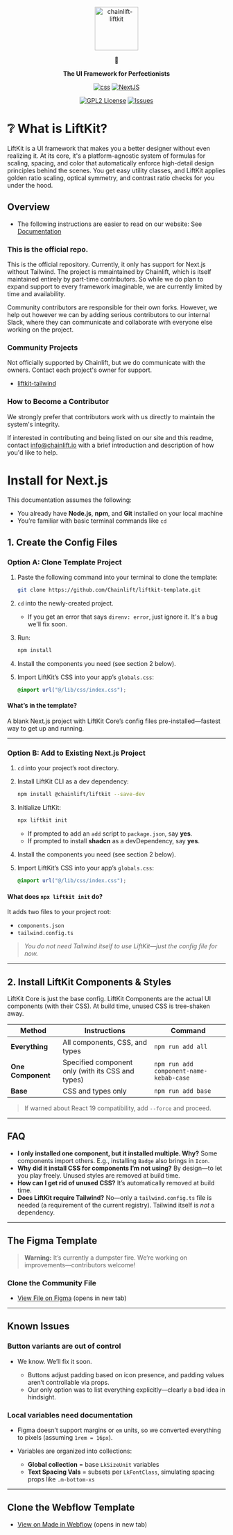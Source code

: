 <!-- markdownlint-disable -->
<br />
<div align="center">
  <a href="https://github.com/chainlift/liftkit">
    <img src="https://cdn.prod.website-files.com/657f62adb6ceeafe578853be/68748d8bdb8b734290a3db92_h-lockup-transparent.svg" height="100em" alt="chainlift-liftkit">
  </a>
  <p>🎢</p>
  <p>
    <strong>
      The UI Framework for Perfectionists
    </strong>
  </p>

[![css][css-shield]][css-url]
[![NextJS][nextjs-shield]][nextjs-url]

[![GPL2 License][license-shield]][license-url]
[![Issues][issues-shield]][issues-url]

</div>
<!-- markdownlint-restore -->

# :grey_question: What is LiftKit?

LiftKit is a UI framework that makes you a better designer without even realizing it. At its core, it's a platform-agnostic system of formulas for scaling, spacing, and color that automatically enforce high-detail design principles behind the scenes. You get easy utility classes, and LiftKit applies golden ratio scaling, optical symmetry, and contrast ratio checks for you under the hood.

## Overview

- The following instructions are easier to read on our website: See [Documentation](https://www.chainlift.io/liftkit/get-started)

### This is the official repo.

This is the official repository. Currently, it only has support for Next.js without Tailwind. The project is mmaintained by Chainlift, which is itself maintained entirely by part-time contributors. So while we do plan to expand support to every framework imaginable, we are currently limited by time and availability.

Community contributors are responsible for their own forks. However, we help out however we can by adding serious contributors to our internal Slack, where they can communicate and collaborate with everyone else working on the project.

### Community Projects

Not officially supported by Chainlift, but we do communicate with the owners. Contact each project's owner for support.

- [liftkit-tailwind](https://github.com/jellydeck/liftkit-tailwind)

### How to Become a Contributor

We strongly prefer that contributors work with us directly to maintain the system's integrity.

If interested in contributing and being listed on our site and this readme, contact info@chainlift.io with a brief introduction and description of how you'd like to help.

# Install for Next.js

This documentation assumes the following:

- You already have **Node.js**, **npm**, and **Git** installed on your local machine
- You’re familiar with basic terminal commands like `cd`

## 1. Create the Config Files

### Option A: Clone Template Project

1. Paste the following command into your terminal to clone the template:

   ```bash
   git clone https://github.com/Chainlift/liftkit-template.git
   ```

2. `cd` into the newly-created project.

   - If you get an error that says `direnv: error`, just ignore it. It's a bug we'll fix soon.

3. Run:

   ```bash
   npm install
   ```

4. Install the components you need (see section 2 below).
5. Import LiftKit’s CSS into your app’s `globals.css`:

   ```css
   @import url("@/lib/css/index.css");
   ```

#### What’s in the template?

A blank Next.js project with LiftKit Core’s config files pre-installed—fastest way to get up and running.

---

### Option B: Add to Existing Next.js Project

1. `cd` into your project’s root directory.
2. Install LiftKit CLI as a dev dependency:

   ```bash
   npm install @chainlift/liftkit --save-dev
   ```

3. Initialize LiftKit:

   ```bash
   npx liftkit init
   ```

   - If prompted to add an `add` script to `package.json`, say **yes**.
   - If prompted to install **shadcn** as a devDependency, say **yes**.

4. Install the components you need (see section 2 below).
5. Import LiftKit’s CSS into your app’s `globals.css`:

   ```css
   @import url("@/lib/css/index.css");
   ```

#### What does `npx liftkit init` do?

It adds two files to your project root:

- `components.json`
- `tailwind.config.ts`

> _You do not need Tailwind itself to use LiftKit—just the config file for now._

---

## 2. Install LiftKit Components & Styles

LiftKit Core is just the base config. LiftKit Components are the actual UI components (with their CSS). At build time, unused CSS is tree-shaken away.

| Method            | Instructions                                      | Command                                 |
| ----------------- | ------------------------------------------------- | --------------------------------------- |
| **Everything**    | All components, CSS, and types                    | `npm run add all`                       |
| **One Component** | Specified component only (with its CSS and types) | `npm run add component-name-kebab-case` |
| **Base**          | CSS and types only                                | `npm run add base`                      |

> If warned about React 19 compatibility, add `--force` and proceed.

---

## FAQ

- **I only installed one component, but it installed multiple. Why?**
  Some components import others. E.g., installing `Badge` also brings in `Icon`.
- **Why did it install CSS for components I’m not using?**
  By design—to let you play freely. Unused styles are removed at build time.
- **How can I get rid of unused CSS?**
  It’s automatically removed at build time.
- **Does LiftKit require Tailwind?**
  No—only a `tailwind.config.ts` file is needed (a requirement of the current registry). Tailwind itself is _not_ a dependency.

---

## The Figma Template

> **Warning:** It’s currently a dumpster fire. We’re working on improvements—contributors welcome!

### Clone the Community File

- [View File on Figma](https://www.figma.com/community/file/1404856652359938563) (opens in new tab)

---

## Known Issues

### Button variants are out of control

- We know. We’ll fix it soon.

  - Buttons adjust padding based on icon presence, and padding values aren’t controllable via props.
  - Our only option was to list everything explicitly—clearly a bad idea in hindsight.

### Local variables need documentation

- Figma doesn’t support margins or `em` units, so we converted everything to pixels (assuming `1rem = 16px`).
- Variables are organized into collections:

  - **Global collection** = base `LkSizeUnit` variables
  - **Text Spacing Vals** = subsets per `LkFontClass`, simulating spacing props like `.m-bottom-xs`

---

## Clone the Webflow Template

- [View on Made in Webflow](https://www.webflow.com) (opens in new tab)

<!-- MARKDOWN LINKS & IMAGES -->

[nextjs-shield]: https://img.shields.io/badge/Next.js-000000.svg?style=for-the-badge&logo=next.js&logoColor=white
[nextjs-url]: https://github.com/vercel/next.js
[nix-shield]: https://img.shields.io/badge/nix-0175C2?style=for-the-badge&logo=NixOS&logoColor=white
[nix-url]: https://nixos.org/
[css-shield]: https://img.shields.io/badge/CSS3-1572B6.svg?style=for-the-badge&logo=css3&logoColor=white
[css-url]: https://developer.mozilla.org/en-US/docs/Web/CSS
[shadcn-shield]: https://img.shields.io/badge/shadcn-registry-%23EDE9FE.svg?style=for-the-badge&logo=vercel&logoColor=black
[shadcn-url]: https://ui.shadcn.com/docs/registry
[license-shield]: https://img.shields.io/github/license/chainlift/liftkit.svg?style=for-the-badge
[license-url]: https://github.com/chainlift/liftkit/blob/master/LICENSE
[issues-shield]: https://img.shields.io/github/issues/chainlift/liftkit.svg?style=for-the-badge
[issues-url]: https://github.com/chainlift/liftkit/issues
[license-shield]: https://img.shields.io/github/license/chainlift/liftkit.svg?style=for-the-badge
[license-url]: https://github.com/chainlift/liftkit/blob/master/LICENSE
